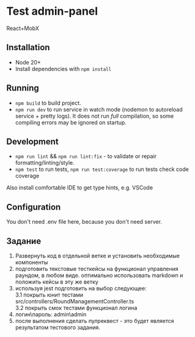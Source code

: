 # Test admin-panel

React+MobX

## Installation

- Node 20+
- Install dependencies with `npm install`

## Running

- `npm build` to build project.
- `npm run dev` to run service in watch mode (nodemon to autoreload service + pretty logs). It does not run _full_ compilation, so some compiling errors may be ignored on startup.

## Development

- `npm run lint` && `npm run lint:fix` - to validate or repair formatting/linting/style.
- `npm test` to run tests, `npm run test:coverage` to run tests check code coverage

Also install comfortable IDE to get type hints, e.g. VSCode

## Configuration

You don't need .env file here, because you don't need server.

## Задание

1. Развернуть код в отдельной ветке и установить необходимые компоненты
2. подготовить текстовые тесткейсы на функционал управления раундом, в любом виде. оптимально использовать markdown и положить кейсы в эту же ветку
3. используя jest подготовить на выбор следующее:\
   3.1 покрыть юнит тестами src/controllers/RoundManagementController.ts\
   3.2 покрыть смок тестами функционал логина
4. логин\пароль: admin\admin
5. после выполнения сделать пулреквест - это будет является результатом тестового задания.
